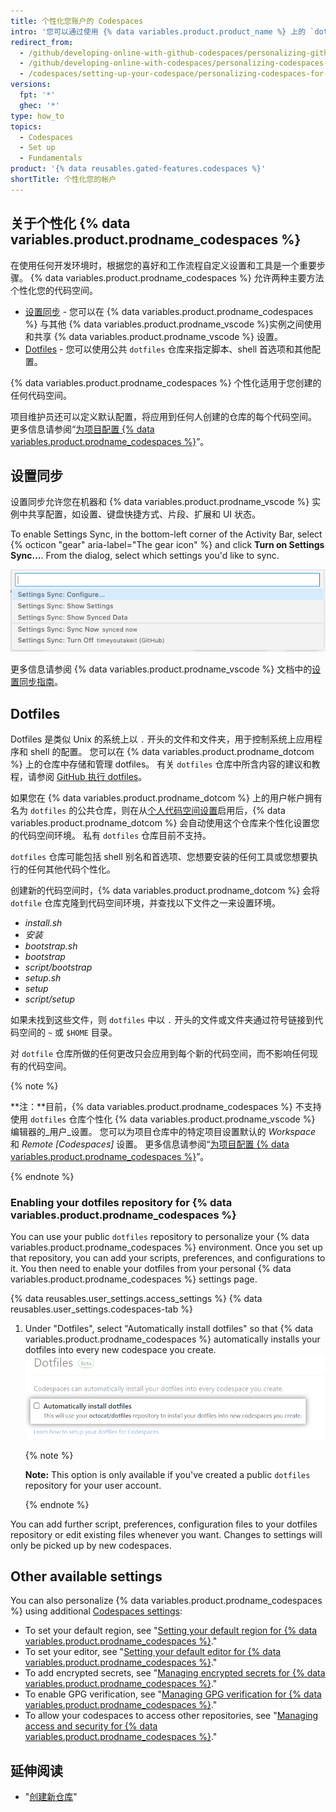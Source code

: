 ```yaml
---
title: 个性化您账户的 Codespaces
intro: '您可以通过使用 {% data variables.product.product_name %} 上的 `dotfiles` 仓库或使用设置同步来个性化 {% data variables.product.prodname_codespaces %}。'
redirect_from:
  - /github/developing-online-with-github-codespaces/personalizing-github-codespaces-for-your-account
  - /github/developing-online-with-codespaces/personalizing-codespaces-for-your-account
  - /codespaces/setting-up-your-codespace/personalizing-codespaces-for-your-account
versions:
  fpt: '*'
  ghec: '*'
type: how_to
topics:
  - Codespaces
  - Set up
  - Fundamentals
product: '{% data reusables.gated-features.codespaces %}'
shortTitle: 个性化您的帐户
---
```



## 关于个性化 {% data variables.product.prodname_codespaces %}

在使用任何开发环境时，根据您的喜好和工作流程自定义设置和工具是一个重要步骤。 {% data variables.product.prodname_codespaces %} 允许两种主要方法个性化您的代码空间。

- [设置同步](#settings-sync) - 您可以在 {% data variables.product.prodname_codespaces %} 与其他 {% data variables.product.prodname_vscode %}实例之间使用和共享 {% data variables.product.prodname_vscode %} 设置。
- [Dotfiles](#dotfiles) - 您可以使用公共 `dotfiles` 仓库来指定脚本、shell 首选项和其他配置。

{% data variables.product.prodname_codespaces %} 个性化适用于您创建的任何代码空间。

项目维护员还可以定义默认配置，将应用到任何人创建的仓库的每个代码空间。 更多信息请参阅“[为项目配置 {% data variables.product.prodname_codespaces %}](/github/developing-online-with-codespaces/configuring-codespaces-for-your-project)”。

## 设置同步

设置同步允许您在机器和 {% data variables.product.prodname_vscode %} 实例中共享配置，如设置、键盘快捷方式、片段、扩展和 UI 状态。

To enable Settings Sync, in the bottom-left corner of the Activity Bar, select {% octicon "gear" aria-label="The gear icon" %} and click **Turn on Settings Sync…**. From the dialog, select which settings you'd like to sync.

![在管理菜单中设置同步选项](/assets/images/help/codespaces/codespaces-manage-settings-sync.png)

更多信息请参阅 {% data variables.product.prodname_vscode %} 文档中的[设置同步指南](https://code.visualstudio.com/docs/editor/settings-sync)。

## Dotfiles

Dotfiles 是类似 Unix 的系统上以 `.` 开头的文件和文件夹，用于控制系统上应用程序和 shell 的配置。 您可以在 {% data variables.product.prodname_dotcom %} 上的仓库中存储和管理 dotfiles。 有关 `dotfiles` 仓库中所含内容的建议和教程，请参阅 [GitHub 执行 dotfiles](https://dotfiles.github.io/)。

如果您在 {% data variables.product.prodname_dotcom %} 上的用户帐户拥有名为 `dotfiles` 的公共仓库，则在从[个人代码空间设置](https://github.com/settings/codespaces)启用后，{% data variables.product.prodname_dotcom %} 会自动使用这个仓库来个性化设置您的代码空间环境。 私有 `dotfiles` 仓库目前不支持。

`dotfiles` 仓库可能包括 shell 别名和首选项、您想要安装的任何工具或您想要执行的任何其他代码个性化。

创建新的代码空间时，{% data variables.product.prodname_dotcom %} 会将 `dotfile` 仓库克隆到代码空间环境，并查找以下文件之一来设置环境。

* _install.sh_
* _安装_
* _bootstrap.sh_
* _bootstrap_
* _script/bootstrap_
* _setup.sh_
* _setup_
* _script/setup_

如果未找到这些文件，则 `dotfiles` 中以 `.` 开头的文件或文件夹通过符号链接到代码空间的 `~` 或 `$HOME` 目录。

对 `dotfile` 仓库所做的任何更改只会应用到每个新的代码空间，而不影响任何现有的代码空间。

{% note %}

**注：**目前，{% data variables.product.prodname_codespaces %} 不支持使用 `dotfiles` 仓库个性化 {% data variables.product.prodname_vscode %} 编辑器的_用户_设置。 您可以为项目仓库中的特定项目设置默认的 _Workspace_ 和 _Remote [Codespaces]_ 设置。 更多信息请参阅“[为项目配置 {% data variables.product.prodname_codespaces %}](/github/developing-online-with-codespaces/configuring-codespaces-for-your-project#creating-a-custom-codespace-configuration)”。

{% endnote %}

### Enabling your dotfiles repository for {% data variables.product.prodname_codespaces %}

You can use your public `dotfiles` repository to personalize your {% data variables.product.prodname_codespaces %} environment. Once you set up that repository, you can add your scripts, preferences, and configurations to it. You then need to enable your dotfiles from your personal {% data variables.product.prodname_codespaces %} settings page.

{% data reusables.user_settings.access_settings %}
{% data reusables.user_settings.codespaces-tab %}
1. Under "Dotfiles", select "Automatically install dotfiles" so that {% data variables.product.prodname_codespaces %} automatically installs your dotfiles into every new codespace you create. ![Installing dotfiles](/assets/images/help/codespaces/install-dotfiles.png)

   {% note %}

   **Note:** This option is only available if you've created a public `dotfiles` repository for your user account.

   {% endnote %}

You can add further script, preferences, configuration files to your dotfiles repository or edit existing files whenever you want. Changes to settings will only be picked up by new codespaces.

## Other available settings

You can also personalize {% data variables.product.prodname_codespaces %} using additional [Codespaces settings](https://github.com/settings/codespaces):

- To set your default region, see "[Setting your default region for {% data variables.product.prodname_codespaces %}](/codespaces/managing-your-codespaces/setting-your-default-region-for-codespaces)."
- To set your editor, see "[Setting your default editor for {% data variables.product.prodname_codespaces %}](/codespaces/managing-your-codespaces/setting-your-default-editor-for-codespaces)."
- To add encrypted secrets, see "[Managing encrypted secrets for {% data variables.product.prodname_codespaces %}](/github/developing-online-with-codespaces/managing-encrypted-secrets-for-codespaces)."
- To enable GPG verification, see "[Managing GPG verification for {% data variables.product.prodname_codespaces %}](/github/developing-online-with-codespaces/managing-gpg-verification-for-codespaces)."
- To allow your codespaces to access other repositories, see "[Managing access and security for {% data variables.product.prodname_codespaces %}](/github/developing-online-with-codespaces/managing-access-and-security-for-codespaces)."

## 延伸阅读

* "[创建新仓库](/github/creating-cloning-and-archiving-repositories/creating-a-new-repository)"
